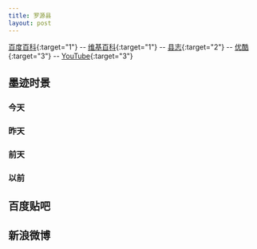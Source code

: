 ```yaml
---
title: 罗源县
layout: post
---
```

[百度百科](//baike.baidu.com/view/190654.htm){:target="1"} --
[维基百科](//zh.wikipedia.org/zh-hans/罗源){:target="1"} --
[县志](//vdisk.weibo.com/s/uaZyCAQu-lwfJ){:target="2"} --
[优酷](//www.soku.com/v?keyword=罗源&f=1&kb=010200000000000__罗源&_rp=14811861002844AY){:target="3"} --
[YouTube](//www.youtube.com/results?sp=CAI%253D&q=罗源){:target="3"}


## 墨迹时景  

### 今天  
<div id="moji_today"><ul></ul></div>  

### 昨天  
<div id="moji_yesterday"><ul></ul></div>  

### 前天  
<div id="moji_before_yesterday"><ul></ul></div>  

### 以前  
<div id="moji_past"><ul></ul></div>  

## 百度贴吧  
<div id="luoyuan_baidu"></div>  

## 新浪微博  
<div id="luoyuan_sina"></div>  

<script type="text/javascript">
window.addEventListener('load', function(){
    $("div[id^='moji_']").bind("cat",function(index,picture){
        var cdn = "//cdn.moji002.com/images/webp/simgs/";
        var title = picture.location +"----"+ new Date(picture.create_time).toLocaleString();
        var style = picture.width > picture.height ? "width:100%" :"width:400px";
        $(this).children("ul").append($("<li><span>"+title+"</span><br /><img src="+cdn+picture.path+" style="+style+"><br /><br /></li>"));
    });
    var data = {
        "common": {
            "uid": "360383231",
            "platform": "Android",
            "language": "CN"
        },
        "params": {
            "is_webp": 1,
            "city_id": "1770",
            "page_length": 20,
            "page_past": 0,
            "is_wifi": 1
        },
        "Method": "POST",
        "ContentType": "json",
        "Url": "http://ugc.moji001.com/sns/json/liveview/timeline/city"
    };
    var api = "http://api.xjjfly.com/public/jsonp.php";
    $.ajax({
        type: "get",
        async: true,
        url: api,
        data: data,
        dataType: "jsonp",
        success: function(data) {
            var now = new Date();
            var year = now.getFullYear();
            var month= now.getMonth();
            var day  = now.getDate();
            var yesterday = new Date(year, month, day);
            var before_yesterday = new Date(year, month, day-1);
            var past = new Date(year, month, day-2);
            var cat = [
            function( picture ){
                return picture.create_time < now && picture.create_time>yesterday ;
            },function( picture ){
                return picture.create_time < yesterday && picture.create_time>before_yesterday;
            },function( picture ){
                return picture.create_time < before_yesterday && picture.create_time>past;
            }];
            data["picture_list"].forEach(function(picture){
                cat.some(function(handler,index){
                    return handler(picture) && $("div[id^='moji_']").eq(index).trigger("cat",picture);
                }) || $("div[id^='moji_']").eq(-1).trigger("cat",picture);
            })

        }
    })
});

window.addEventListener('load', function(){
    var api = "//api.xjjfly.com/luoyuan/baidu.php";
    $.ajax({
        type: "get",
        async: true,
        url: api,
        data: null,
        dataType: "jsonp",
        success:function(data){
            data.forEach(function(src){
                $("#luoyuan_baidu").append($("<img src="+src+"><br /><br />"))
            })
        }
    })
});

window.addEventListener('load', function(){
    var api = "//api.xjjfly.com/luoyuan/sina.php";
    $.ajax({
        type: "get",
        async: true,
        url: api,
        data: null,
        dataType: "jsonp",
        success:function(data){
            data.forEach(function(src){
                $("#luoyuan_sina").append($("<img src="+src+"><br /><br />"))
            })
        }
    })
});
</script>
